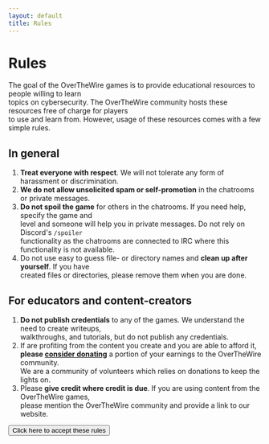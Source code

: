 ```yaml
---
layout: default
title: Rules
---
```


Rules
=====

The goal of the OverTheWire games is to provide educational resources to people willing to learn<br>
topics on cybersecurity. The OverTheWire community hosts these resources free of charge for players<br>
to use and learn from. However, usage of these resources comes with a few simple rules.

In general
----------
1. **Treat everyone with respect**. We will not tolerate any form of harassment or discrimination.
2. **We do not allow unsolicited spam or self-promotion** in the chatrooms or private messages.
3. **Do not spoil the game** for others in the chatrooms. If you need help, specify the game and<br>
   level and someone will help you in private messages. Do not rely on Discord's `/spoiler` <br>
   functionality as the chatrooms are connected to IRC where this functionality is not available.
4. Do not use easy to guess file- or directory names and **clean up after yourself**. If you have<br>
   created files or directories, please remove them when you are done.

For educators and content-creators
----------------------------------
1. **Do not publish credentials** to any of the games. We understand the need to create writeups,<br>
   walkthroughs, and tutorials, but do not publish any credentials.
2. If are profiting from the content you create and you are able to afford it,<br>
   **please [consider donating][]** a portion of your earnings to the OverTheWire community.<br>
   We are a community of volunteers which relies on donations to keep the lights on.
3. Please **give credit where credit is due**. If you are using content from the OverTheWire games,<br>
   please mention the OverTheWire community and provide a link to our website.

<div id="accept-rules">
	<button id="accept-rules-button" class="btn btn-primary">Click here to accept these rules</button>
</div>

<div id="rules-accepted" style="display: none;">
<span class="checkmark">&check;</span><br>
Thank you for accepting the rules. Have fun playing the games!
</div>

<script>
function hideAcceptButton() {
	$("#rules-accepted").show();
	$("#accept-rules").hide();
	localStorage.setItem("rules-accepted", "true");
}

$("#accept-rules-button").click(hideAcceptButton);
$("#please-read-the-rules").hide();

if (localStorage.getItem("rules-accepted") === "true") {
	hideAcceptButton();
} else {
	showAcceptButton();
}

</script>



[consider donating]: /information/donate.html
